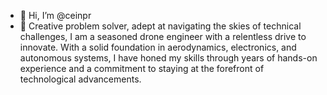 - 👋 Hi, I’m @ceinpr
- 👀 Creative problem solver, adept at navigating the skies of technical challenges, I am a seasoned drone engineer with a relentless drive to innovate. With a solid foundation in aerodynamics, electronics, and autonomous systems, I have honed my skills through years of hands-on experience and a commitment to staying at the forefront of technological advancements.

<!---
ceinpr/ceinpr is a ✨ special ✨ repository because its `README.md` (this file) appears on your GitHub profile.
You can click the Preview link to take a look at your changes.
--->

